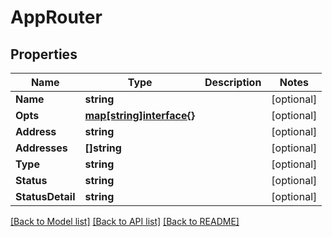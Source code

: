 # AppRouter

## Properties
Name | Type | Description | Notes
------------ | ------------- | ------------- | -------------
**Name** | **string** |  | [optional] 
**Opts** | [**map[string]interface{}**](.md) |  | [optional] 
**Address** | **string** |  | [optional] 
**Addresses** | **[]string** |  | [optional] 
**Type** | **string** |  | [optional] 
**Status** | **string** |  | [optional] 
**StatusDetail** | **string** |  | [optional] 

[[Back to Model list]](../README.md#documentation-for-models) [[Back to API list]](../README.md#documentation-for-api-endpoints) [[Back to README]](../README.md)


